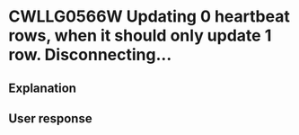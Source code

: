 # CWLLG0566W Updating 0 heartbeat rows, when it should only update 1 row.  Disconnecting...

## Explanation

## User response